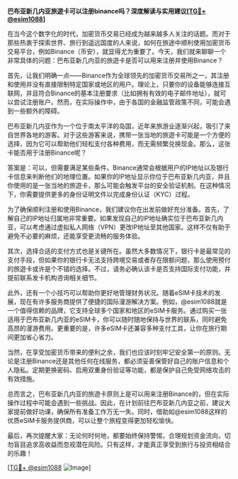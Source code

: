 **巴布亚新几内亚旅遊卡可以注册binance吗？深度解读与实用建议[[TG💪+ @esim1088](https://t.me/s/esim1088)]**

在当今这个数字化的时代，加密货币交易已经成为越来越多人关注的话题。而对于那些热衷于探索世界、旅行到遥远国度的人来说，如何在旅途中顺利使用加密货币交易平台，例如Binance（币安），就显得尤为重要了。今天，我们就来聊聊一个非常具体的问题：巴布亚新几内亚的旅遊卡是否可以用来注册并使用Binance？

首先，让我们明确一点——Binance作为全球领先的加密货币交易所之一，其注册和使用并没有直接限制特定国家或地区的用户。理论上，只要你的设备能够连接互联网，并且符合Binance的基本注册要求（比如拥有有效的电子邮件地址），就可以尝试注册账户。然而，在实际操作中，由于各国的金融监管政策不同，可能会遇到一些额外的障碍。

巴布亚新几内亚作为一个位于南太平洋的岛国，近年来旅游业逐渐兴起，吸引了来自世界各地的游客。对于这些游客来说，携带一张当地的旅遊卡可能是一个方便的选择，因为它可以帮助他们轻松支付各种费用，而无需频繁兑换现金。那么，这张卡能否用于注册Binance呢？

答案是：可以，但需要满足某些条件。Binance通常会根据用户的IP地址以及银行卡信息来判断他们的地理位置。如果你的IP地址显示你位于巴布亚新几内亚，并且你使用的是一张当地的旅遊卡，那么可能会触发平台的安全验证机制。在这种情况下，你需要提供更多的身份证明文件以完成身份认证（KYC）过程。

为了确保顺利注册和使用Binance，我们建议你在出发前做好充分准备。首先，了解自己的IP地址归属地非常重要。如果发现自己的IP地址确实位于巴布亚新几内亚，可以考虑通过虚拟私人网络（VPN）更改IP地址至其他国家。这样不仅有助于避免不必要的麻烦，还能享受更流畅的服务体验。

其次，选择合适的支付方式也是关键所在。虽然大多数情况下，银行卡是最常见的支付手段，但如果你的银行卡无法支持跨境交易或者存在限额问题，那么使用预付的旅遊卡或许是个不错的选择。不过，请务必确认该卡是否支持国际支付功能，并提前联系发卡机构咨询相关细节。

此外，还有一个小技巧可以帮助你更好地管理财务状况。随着eSIM卡技术的发展，现在有许多服务商提供了便捷的国际漫游解决方案。例如，@esim1088就是一个值得信赖的品牌，它支持全球多个国家和地区的eSIM卡服务。通过购买一张适用于巴布亚新几内亚的eSIM卡，你可以随时随地保持与世界的联系，同时避免高昂的漫游费用。更重要的是，许多eSIM卡还兼容多种支付工具，让你在旅行期间更加省心省力。

当然，在享受加密货币带来的便利之余，我们也应该时刻牢记安全第一的原则。无论是注册Binance还是其他任何在线服务，都必须妥善保管好自己的账户信息和个人隐私。定期更换密码、启用双重身份验证等功能，都是保护自己免受网络攻击的有效措施。

总而言之，巴布亚新几内亚的旅遊卡原则上是可以用来注册Binance的，但在实际操作过程中可能会遇到一些挑战。因此，在计划前往巴布亚新几内亚之前，建议大家提前做好功课，确保所有准备工作万无一失。同时，借助如@esim1088这样的优质eSIM卡服务提供商，可以让整个旅程变得更加轻松愉快。

最后，再次提醒大家：无论何时何地，都要始终保持警惕，合理规划资金流向，切勿盲目追求高收益而忽视潜在风险。只有这样，才能真正享受到旅行与投资相结合的乐趣！

[[TG💪+ @esim1088](https://t.me/s/esim1088) ![Image](https://i.postimg.cc/4NQfJmqS/Snipaste-2025-05-13-00-14-12.png)]